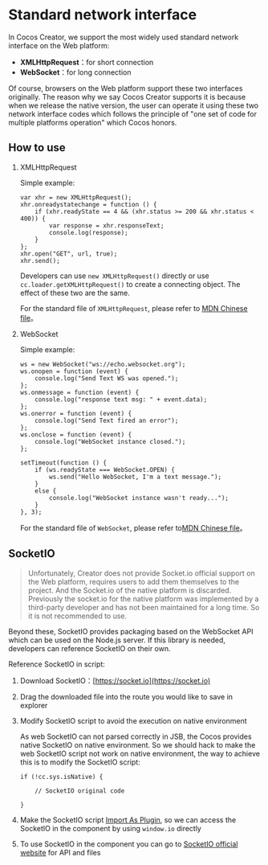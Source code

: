 # Standard network interface

In Cocos Creator, we support the most widely used standard network interface on the Web platform:

- **XMLHttpRequest**：for short connection
- **WebSocket**：for long connection

Of course, browsers on the Web platform support these two interfaces originally. The reason why we say Cocos Creator supports it is because when we release the native version, the user can operate it using these two network interface codes which follows the principle of "one set of code for multiple platforms operation" which Cocos honors.

## How to use

1. XMLHttpRequest
    
    Simple example:

    ```
    var xhr = new XMLHttpRequest();
    xhr.onreadystatechange = function () {
        if (xhr.readyState == 4 && (xhr.status >= 200 && xhr.status < 400)) {
            var response = xhr.responseText;
            console.log(response);
        }
    };
    xhr.open("GET", url, true);
    xhr.send();
    ```

    Developers can use `new XMLHttpRequest()` directly or use `cc.loader.getXMLHttpRequest()` to create a connecting object. The effect of these two are the same.

    For the standard file of `XMLHttpRequest`, please refer to [MDN Chinese file](https://developer.mozilla.org/zh-CN/docs/Web/API/XMLHttpRequest)。

2. WebSocket

    Simple example:

    ```
    ws = new WebSocket("ws://echo.websocket.org");
    ws.onopen = function (event) {
        console.log("Send Text WS was opened.");
    };
    ws.onmessage = function (event) {
        console.log("response text msg: " + event.data);
    };
    ws.onerror = function (event) {
        console.log("Send Text fired an error");
    };
    ws.onclose = function (event) {
        console.log("WebSocket instance closed.");
    };

    setTimeout(function () {
        if (ws.readyState === WebSocket.OPEN) {
            ws.send("Hello WebSocket, I'm a text message.");
        }
        else {
            console.log("WebSocket instance wasn't ready...");
        }
    }, 3);
    ```

    For the standard file of `WebSocket`, please refer to[MDN Chinese file](https://developer.mozilla.org/zh-CN/docs/Web/API/WebSocket)。

## SocketIO

> Unfortunately, Creator does not provide Socket.io official support on the Web platform, requires users to add them themselves to the project. And the Socket.io of the native platform is discarded. Previously the socket.io for the native platform was implemented by a third-party developer and has not been maintained for a long time. So it is not recommended to use.

Beyond these, SocketIO provides packaging based on the WebSocket API which can be used on the Node.js server. If this library is needed, developers can reference SocketIO on their own.

Reference SocketIO in script:

1. Download SocketIO：[https://socket.io](https://socket.io)
2. Drag the downloaded file into the route you would like to save in explorer
3. Modify SocketIO script to avoid the execution on native environment

    As web SocketIO can not parsed correctly in JSB, the Cocos provides native SocketIO on native environment. So we should hack to make the web SocketIO script not work on native environment, the way to achieve this is to modify the SocketIO script:

    ```
    if (!cc.sys.isNative) {

        // SocketIO original code

    }
    ```

4. Make the SocketIO script [Import As Plugin](./plugin-scripts.html), so we can access the SocketIO in the component by using `window.io` directly
5. To use SocketIO in the component you can go to [SocketIO official website](http://socket.io/) for API and files
